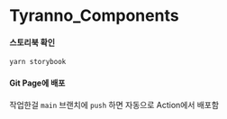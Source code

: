 # Tyranno_Components

#### 스토리북 확인
```yarn storybook```

#### Git Page에 배포
작업한걸 ```main``` 브랜치에 ```push``` 하면 자동으로 Action에서 배포함
